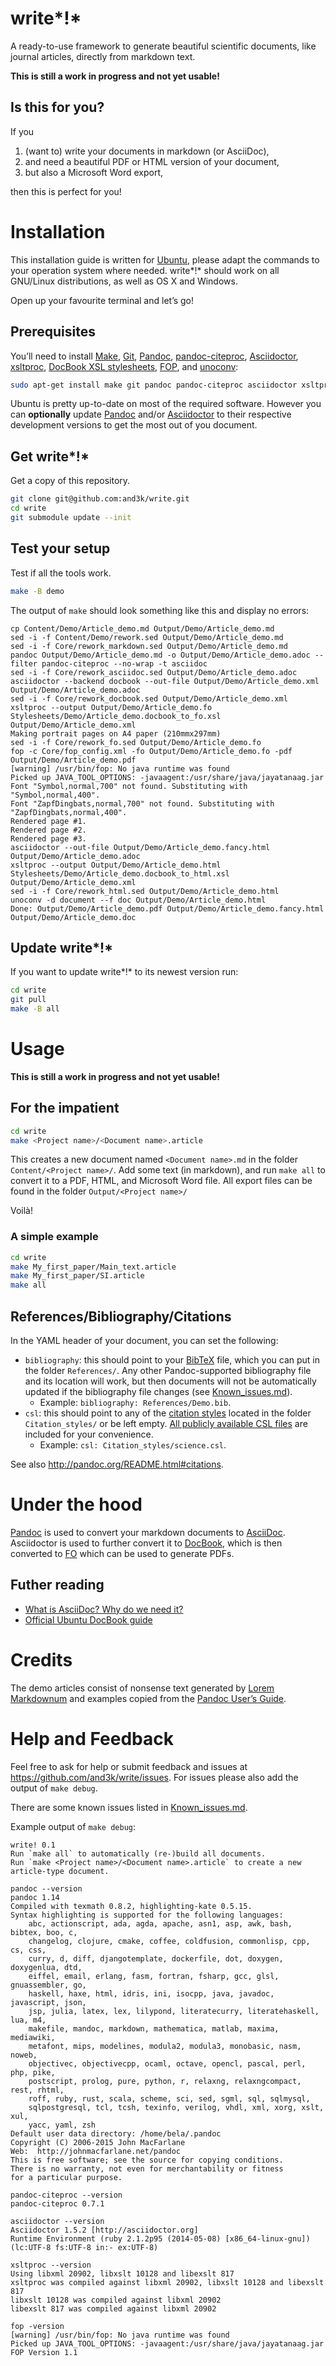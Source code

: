 # write*!*

A ready-to-use framework to generate beautiful scientific documents, like journal articles, directly from markdown text.

**This is still a work in progress and not yet usable!**


## Is this for you?

If you

1. (want to) write your documents in markdown (or AsciiDoc),
2. and need a beautiful PDF or HTML version of your document,
3. but also a Microsoft Word export,

then this is perfect for you!



# Installation

This installation guide is written for [Ubuntu](http://www.ubuntu.com/), please adapt the commands to your operation system where needed. write*!* should work on all GNU/Linux distributions, as well as OS X and Windows.

Open up your favourite terminal and let’s go!


## Prerequisites

You’ll need to install [Make](https://www.gnu.org/software/make/), [Git](https://git-scm.com/), [Pandoc](http://pandoc.org/), [pandoc-citeproc](http://pandoc.org/), [Asciidoctor](http://asciidoctor.org/), [xsltproc](http://xmlsoft.org/), [DocBook XSL stylesheets](http://docbook.sourceforge.net/), [FOP](https://xmlgraphics.apache.org/fop/), and [unoconv](http://dag.wiee.rs/home-made/unoconv/):

```sh
sudo apt-get install make git pandoc pandoc-citeproc asciidoctor xsltproc docbook-xsl fop unoconv
```

Ubuntu is pretty up-to-date on most of the required software. However you can **optionally** update [Pandoc](https://github.com/jgm/pandoc/wiki/Installing-the-development-version-of-pandoc) and/or [Asciidoctor](https://github.com/asciidoctor/asciidoctor#installation) to their respective development versions to get the most out of you document.


## Get write*!*

Get a copy of this repository.

```sh
git clone git@github.com:and3k/write.git
cd write
git submodule update --init
```


## Test your setup

Test if all the tools work.

```sh
make -B demo
```

The output of `make` should look something like this and display no errors:

```
cp Content/Demo/Article_demo.md Output/Demo/Article_demo.md
sed -i -f Content/Demo/rework.sed Output/Demo/Article_demo.md
sed -i -f Core/rework_markdown.sed Output/Demo/Article_demo.md
pandoc Output/Demo/Article_demo.md -o Output/Demo/Article_demo.adoc --filter pandoc-citeproc --no-wrap -t asciidoc
sed -i -f Core/rework_asciidoc.sed Output/Demo/Article_demo.adoc
asciidoctor --backend docbook --out-file Output/Demo/Article_demo.xml Output/Demo/Article_demo.adoc
sed -i -f Core/rework_docbook.sed Output/Demo/Article_demo.xml
xsltproc --output Output/Demo/Article_demo.fo Stylesheets/Demo/Article_demo.docbook_to_fo.xsl Output/Demo/Article_demo.xml
Making portrait pages on A4 paper (210mmx297mm)
sed -i -f Core/rework_fo.sed Output/Demo/Article_demo.fo
fop -c Core/fop_config.xml -fo Output/Demo/Article_demo.fo -pdf Output/Demo/Article_demo.pdf
[warning] /usr/bin/fop: No java runtime was found
Picked up JAVA_TOOL_OPTIONS: -javaagent:/usr/share/java/jayatanaag.jar 
Font "Symbol,normal,700" not found. Substituting with "Symbol,normal,400".
Font "ZapfDingbats,normal,700" not found. Substituting with "ZapfDingbats,normal,400".
Rendered page #1.
Rendered page #2.
Rendered page #3.
asciidoctor --out-file Output/Demo/Article_demo.fancy.html Output/Demo/Article_demo.adoc
xsltproc --output Output/Demo/Article_demo.html Stylesheets/Demo/Article_demo.docbook_to_html.xsl Output/Demo/Article_demo.xml
sed -i -f Core/rework_html.sed Output/Demo/Article_demo.html
unoconv -d document --f doc Output/Demo/Article_demo.html
Done: Output/Demo/Article_demo.pdf Output/Demo/Article_demo.fancy.html Output/Demo/Article_demo.doc
```

## Update write*!*

If you want to update write*!* to its newest version run:

```sh
cd write
git pull
make -B all
```



# Usage

**This is still a work in progress and not yet usable!**


## For the impatient

```sh
cd write
make <Project name>/<Document name>.article
```

This creates a new document named `<Document name>.md` in the folder `Content/<Project name>/`. Add some text (in markdown), and run `make all` to convert it to a PDF, HTML, and Microsoft Word file. All export files can be found in the folder `Output/<Project name>/`

Voilà!

### A simple example

```sh
cd write
make My_first_paper/Main_text.article
make My_first_paper/SI.article
make all
```


## References/Bibliography/Citations

In the YAML header of your document, you can set the following:

* `bibliography`: this should point to your [BibTeX](https://en.wikipedia.org/wiki/BibTeX) file, which you can put in the folder `References/`. Any other Pandoc-supported bibliography file and its location will work, but then documents will not be automatically updated if the bibliography file changes (see [Known_issues.md](https://github.com/and3k/write/blob/master/Known_issues.md)).
  * Example: `bibliography: References/Demo.bib`.
* `csl`: this should point to any of the [citation styles](http://citationstyles.org/) located in the folder `Citation_styles/` or be left empty. [All publicly available CSL files](https://github.com/citation-style-language/styles) are included for your convenience.
  * Example: `csl: Citation_styles/science.csl`.

See also http://pandoc.org/README.html#citations.




# Under the hood

[Pandoc](https://en.wikipedia.org/wiki/Pandoc) is used to convert your markdown documents to [AsciiDoc](https://en.wikipedia.org/wiki/AsciiDoc). Asciidoctor is used to further convert it to [DocBook](https://en.wikipedia.org/wiki/DocBook), which is then converted to [FO](https://en.wikipedia.org/wiki/XSL_Formatting_Objects) which can be used to generate PDFs.


## Futher reading

* [What is AsciiDoc? Why do we need it?](http://asciidoctor.org/docs/what-is-asciidoc/)
* [Official Ubuntu DocBook guide](https://help.ubuntu.com/community/DocBook)


# Credits

The demo articles consist of nonsense text generated by [Lorem Markdownum](http://jaspervdj.be/lorem-markdownum/) and examples copied from the [Pandoc User’s Guide](http://pandoc.org/README.html).


# Help and Feedback

Feel free to ask for help or submit feedback and issues at https://github.com/and3k/write/issues. For issues please also add the output of `make debug`.

There are some known issues listed in [Known_issues.md](https://github.com/and3k/write/blob/master/Known_issues.md).

Example output of `make debug`:

```
write! 0.1
Run `make all` to automatically (re-)build all documents.
Run `make <Project name>/<Document name>.article` to create a new article-type document.

pandoc --version
pandoc 1.14
Compiled with texmath 0.8.2, highlighting-kate 0.5.15.
Syntax highlighting is supported for the following languages:
    abc, actionscript, ada, agda, apache, asn1, asp, awk, bash, bibtex, boo, c,
    changelog, clojure, cmake, coffee, coldfusion, commonlisp, cpp, cs, css,
    curry, d, diff, djangotemplate, dockerfile, dot, doxygen, doxygenlua, dtd,
    eiffel, email, erlang, fasm, fortran, fsharp, gcc, glsl, gnuassembler, go,
    haskell, haxe, html, idris, ini, isocpp, java, javadoc, javascript, json,
    jsp, julia, latex, lex, lilypond, literatecurry, literatehaskell, lua, m4,
    makefile, mandoc, markdown, mathematica, matlab, maxima, mediawiki,
    metafont, mips, modelines, modula2, modula3, monobasic, nasm, noweb,
    objectivec, objectivecpp, ocaml, octave, opencl, pascal, perl, php, pike,
    postscript, prolog, pure, python, r, relaxng, relaxngcompact, rest, rhtml,
    roff, ruby, rust, scala, scheme, sci, sed, sgml, sql, sqlmysql,
    sqlpostgresql, tcl, tcsh, texinfo, verilog, vhdl, xml, xorg, xslt, xul,
    yacc, yaml, zsh
Default user data directory: /home/bela/.pandoc
Copyright (C) 2006-2015 John MacFarlane
Web:  http://johnmacfarlane.net/pandoc
This is free software; see the source for copying conditions.
There is no warranty, not even for merchantability or fitness
for a particular purpose.

pandoc-citeproc --version
pandoc-citeproc 0.7.1

asciidoctor --version
Asciidoctor 1.5.2 [http://asciidoctor.org]
Runtime Environment (ruby 2.1.2p95 (2014-05-08) [x86_64-linux-gnu]) (lc:UTF-8 fs:UTF-8 in:- ex:UTF-8)

xsltproc --version
Using libxml 20902, libxslt 10128 and libexslt 817
xsltproc was compiled against libxml 20902, libxslt 10128 and libexslt 817
libxslt 10128 was compiled against libxml 20902
libexslt 817 was compiled against libxml 20902

fop -version
[warning] /usr/bin/fop: No java runtime was found
Picked up JAVA_TOOL_OPTIONS: -javaagent:/usr/share/java/jayatanaag.jar 
FOP Version 1.1
```
